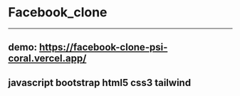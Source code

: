 # Facebook_clone


---
demo:
https://facebook-clone-psi-coral.vercel.app/
---
javascript bootstrap html5 css3 tailwind
 ---
